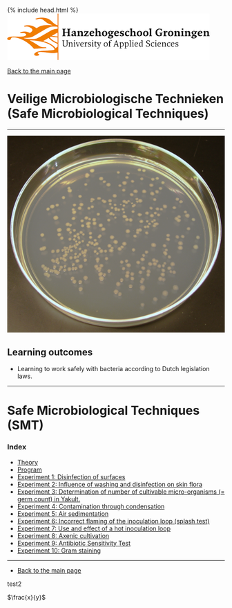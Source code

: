 {% include head.html %}
![Hanze](../hanze/hanze.png)

[Back to the main page](../index.md)

# Veilige Microbiologische Technieken (Safe Microbiological Techniques)

---

![Pic](./pics/impression.png)

## Learning outcomes
- Learning to work safely with bacteria according to Dutch legislation laws.

---


# Safe Microbiological Techniques (SMT)

### Index

- [Theory](./01_vmt_theory.md)
- [Program](./02_vmt_program.md)
- [Experiment 1: Disinfection of surfaces](./03_vmt_exp01.md)
- [Experiment 2: Influence of washing and disinfection on skin flora](./04_vmt_exp02.md)
- [Experiment 3: Determination of number of cultivable micro-organisms (= germ count) in Yakult.](./05_vmt_exp03.md)
- [Experiment 4: Contamination through condensation](./06_vmt_exp04.md)
- [Experiment 5:  Air sedimentation ](./07_vmt_exp05.md)
- [Experiment 6: Incorrect flaming of the inoculation loop (splash test)](./08_vmt_exp06.md)
- [Experiment 7: Use and effect of a hot inoculation loop](./09_vmt_exp07.md)
- [Experiment 8: Axenic cultivation](./10_vmt_exp08.md)
- [Experiment 9: Antibiotic Sensitivity Test](./11_vmt_exp09.md)
- [Experiment 10: Gram staining](./12_vmt_exp10.md)

--- 

- [Back to the main page](../index.md)

test2

$\frac{x}{y}$